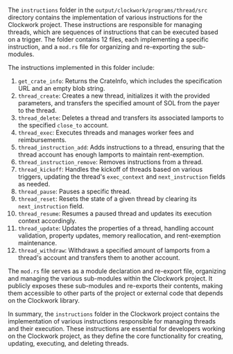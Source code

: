 The `instructions` folder in the `output/clockwork/programs/thread/src` directory contains the implementation of various instructions for the Clockwork project. These instructions are responsible for managing threads, which are sequences of instructions that can be executed based on a trigger. The folder contains 12 files, each implementing a specific instruction, and a `mod.rs` file for organizing and re-exporting the sub-modules.

The instructions implemented in this folder include:

1. `get_crate_info`: Returns the CrateInfo, which includes the specification URL and an empty blob string.
2. `thread_create`: Creates a new thread, initializes it with the provided parameters, and transfers the specified amount of SOL from the payer to the thread.
3. `thread_delete`: Deletes a thread and transfers its associated lamports to the specified `close_to` account.
4. `thread_exec`: Executes threads and manages worker fees and reimbursements.
5. `thread_instruction_add`: Adds instructions to a thread, ensuring that the thread account has enough lamports to maintain rent-exemption.
6. `thread_instruction_remove`: Removes instructions from a thread.
7. `thread_kickoff`: Handles the kickoff of threads based on various triggers, updating the thread's `exec_context` and `next_instruction` fields as needed.
8. `thread_pause`: Pauses a specific thread.
9. `thread_reset`: Resets the state of a given thread by clearing its `next_instruction` field.
10. `thread_resume`: Resumes a paused thread and updates its execution context accordingly.
11. `thread_update`: Updates the properties of a thread, handling account validation, property updates, memory reallocation, and rent-exemption maintenance.
12. `thread_withdraw`: Withdraws a specified amount of lamports from a thread's account and transfers them to another account.

The `mod.rs` file serves as a module declaration and re-export file, organizing and managing the various sub-modules within the Clockwork project. It publicly exposes these sub-modules and re-exports their contents, making them accessible to other parts of the project or external code that depends on the Clockwork library.

In summary, the `instructions` folder in the Clockwork project contains the implementation of various instructions responsible for managing threads and their execution. These instructions are essential for developers working on the Clockwork project, as they define the core functionality for creating, updating, executing, and deleting threads.

    